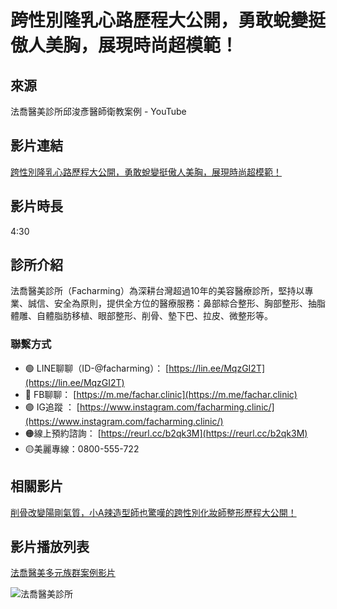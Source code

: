 # 跨性別隆乳心路歷程大公開，勇敢蛻變挺傲人美胸，展現時尚超模範！

## 來源
法喬醫美診所邱浚彥醫師衛教案例 - YouTube

## 影片連結
[跨性別隆乳心路歷程大公開，勇敢蛻變挺傲人美胸，展現時尚超模範！](https://www.youtube.com/watch?v=9XO9HBlm8nA)

## 影片時長
4:30

## 診所介紹
法喬醫美診所（Facharming）為深耕台灣超過10年的美容醫療診所，堅持以專業、誠信、安全為原則，提供全方位的醫療服務：鼻部綜合整形、胸部整形、抽脂體雕、自體脂肪移植、眼部整形、削骨、墊下巴、拉皮、微整形等。 

### 聯繫方式
- 🟢 LINE聊聊（ID-@facharming）： [https://lin.ee/MqzGI2T](https://lin.ee/MqzGI2T)
- 🔵 FB聊聊： [https://m.me/fachar.clinic](https://m.me/fachar.clinic)
- 🟣 IG追蹤 ： [https://www.instagram.com/facharming.clinic/](https://www.instagram.com/facharming.clinic/)
- 🟠線上預約諮詢： [https://reurl.cc/b2qk3M](https://reurl.cc/b2qk3M)
- 🟡美麗專線：0800-555-722

## 相關影片
[削骨改變陽剛氣質，小A辣造型師也驚嘆的跨性別化妝師整形歷程大公開！](https://www.youtube.com/watch?v=9XO9HBlm8nA)

## 影片播放列表
[法喬醫美多元族群案例影片](https://www.youtube.com/watch?v=eG_n07XXS2s&list=PLmOpWP5pT20lz-z1_YpG1MLdRZ_O_piXw)

![法喬醫美診所](https://i.ytimg.com/an/IED9nASzs6KGn-BJ5NOIjw/featured_channel.jpg?v=673c4bd9)